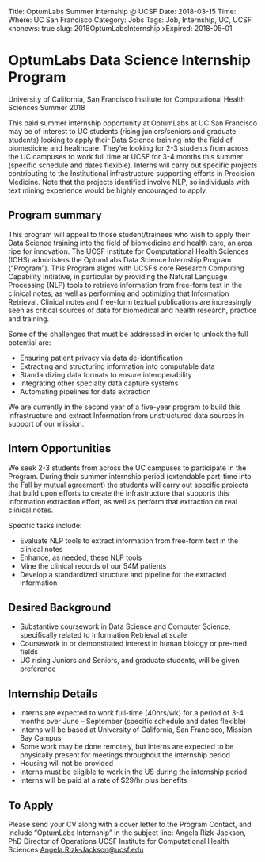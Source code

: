 Title: OptumLabs Summer Internship @ UCSF
Date: 2018-03-15
Time:
Where: UC San Francisco
Category: Jobs
Tags: Job, Internship, UC, UCSF
xnonews: true
slug: 2018OptumLabsInternship
xExpired: 2018-05-01

# OptumLabs Data Science Internship Program
University of California, San Francisco 
Institute for Computational Health Sciences Summer 2018 

This paid summer internship opportunity at OptumLabs at UC San Francisco may be of interest to UC students (rising juniors/seniors and graduate students) looking to apply their Data Science training into the field of biomedicine and healthcare. They’re looking for 2-3 students from across the UC campuses to work full time at UCSF for 3-4 months this summer (specific schedule and dates flexible). Interns will carry out specific projects contributing to the Institutional infrastructure supporting efforts in Precision Medicine. Note that the projects identified involve NLP, so individuals with text mining experience would be highly encouraged to apply. 

## Program summary
This program will appeal to those student/trainees who wish to apply their Data Science training into the field of biomedicine and health care, an area ripe for innovation.  The UCSF Institute for Computational Health Sciences (ICHS) administers the OptumLabs Data Science Internship Program (“Program”). This Program aligns with UCSF’s core Research Computing Capability initiative, in particular by providing the Natural Language Processing (NLP) tools to retrieve information from free-form text in the clinical notes; as well as performing and optimizing that Information Retrieval. Clinical notes and free-form textual publications are increasingly seen as critical sources of data for biomedical and health research, practice and training. 

Some of the challenges that must be addressed in order to unlock the full potential are:  

* Ensuring patient privacy via data de-identification 
* Extracting and structuring information into computable data 
* Standardizing data formats to ensure interoperability
* Integrating other specialty data capture systems 
* Automating pipelines for data extraction 

We are currently in the second year of a five-year program to build this infrastructure and extract Information from unstructured data sources in support of our mission. 

## Intern Opportunities 
We seek 2-3 students from across the UC campuses to participate in the Program. During their summer internship period (extendable part-time into the Fall by mutual agreement) the students will carry out specific projects that build upon efforts to create the infrastructure that supports this information extraction effort, as well as perform that extraction on real clinical notes.   

Specific tasks include: 

* Evaluate NLP tools to extract information from free-form text in the clinical notes
* Enhance, as needed, these NLP tools
* Mine the clinical records of our 54M patients
* Develop a standardized structure and pipeline for the extracted information 

## Desired Background 
* Substantive coursework in Data Science and Computer Science, specifically related to Information Retrieval at scale 
* Coursework in or demonstrated interest in human biology or pre-med fields
* UG rising Juniors and Seniors, and graduate students, will be given preference 

## Internship Details 
* Interns are expected to work full-time (40hrs/wk) for a period of 3-4 months over June – September (specific schedule and dates flexible)
* Interns will be based at University of California, San Francisco, Mission Bay Campus
* Some work may be done remotely, but interns are expected to be physically present for meetings throughout the internship period 
* Housing will not be provided
* Interns must be eligible to work in the US during the internship period
* Interns will be paid at a rate of $29/hr plus benefits 

## To Apply 
 Please send your CV along with a cover letter to the Program Contact, and include “OptumLabs Internship” in the subject line:
 Angela Rizk-Jackson, PhD Director of Operations UCSF Institute for Computational Health Sciences Angela.Rizk-Jackson@ucsf.edu
